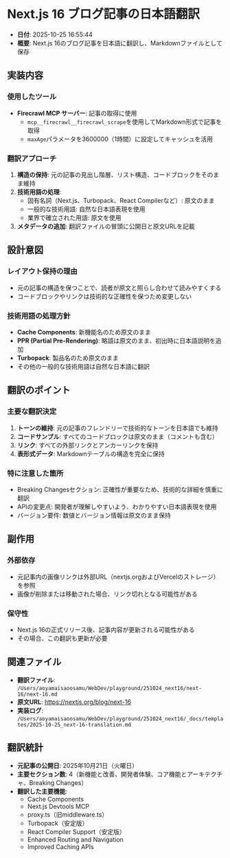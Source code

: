 # Next.js 16 ブログ記事の日本語翻訳

- **日付**: 2025-10-25 16:55:44
- **概要**: Next.js 16のブログ記事を日本語に翻訳し、Markdownファイルとして保存

## 実装内容

### 使用したツール
- **Firecrawl MCP サーバー**: 記事の取得に使用
  - `mcp__firecrawl__firecrawl_scrape`を使用してMarkdown形式で記事を取得
  - `maxAge`パラメータを3600000（1時間）に設定してキャッシュを活用

### 翻訳アプローチ
1. **構造の保持**: 元の記事の見出し階層、リスト構造、コードブロックをそのまま維持
2. **技術用語の処理**:
   - 固有名詞（Next.js、Turbopack、React Compilerなど）: 原文のまま
   - 一般的な技術用語: 自然な日本語表現を使用
   - 業界で確立された用語: 原文を使用
3. **メタデータの追加**: 翻訳ファイルの冒頭に公開日と原文URLを記載

## 設計意図

### レイアウト保持の理由
- 元の記事の構造を保つことで、読者が原文と照らし合わせて読みやすくする
- コードブロックやリンクは技術的な正確性を保つため変更しない

### 技術用語の処理方針
- **Cache Components**: 新機能名のため原文のまま
- **PPR (Partial Pre-Rendering)**: 略語は原文のまま、初出時に日本語説明を追加
- **Turbopack**: 製品名のため原文のまま
- その他の一般的な技術用語は自然な日本語に翻訳

## 翻訳のポイント

### 主要な翻訳決定
1. **トーンの維持**: 元の記事のフレンドリーで技術的なトーンを日本語でも維持
2. **コードサンプル**: すべてのコードブロックは原文のまま（コメントも含む）
3. **リンク**: すべての外部リンクとアンカーリンクを保持
4. **表形式データ**: Markdownテーブルの構造を完全に保持

### 特に注意した箇所
- Breaking Changesセクション: 正確性が重要なため、技術的な詳細を慎重に翻訳
- APIの変更点: 開発者が理解しやすいよう、わかりやすい日本語表現を使用
- バージョン要件: 数値とバージョン情報は原文のまま保持

## 副作用

### 外部依存
- 元記事内の画像リンクは外部URL（nextjs.orgおよびVercelのストレージ）を参照
- 画像が削除または移動された場合、リンク切れとなる可能性がある

### 保守性
- Next.js 16の正式リリース後、記事内容が更新される可能性がある
- その場合、この翻訳も更新が必要

## 関連ファイル

- **翻訳ファイル**: `/Users/aoyamaisaoosamu/WebDev/playground/251024_next16/next-16/next-16.md`
- **原文URL**: https://nextjs.org/blog/next-16
- **実装ログ**: `/Users/aoyamaisaoosamu/WebDev/playground/251024_next16/_docs/templates/2025-10-25_next-16-translation.md`

## 翻訳統計

- **元記事の公開日**: 2025年10月21日（火曜日）
- **主要セクション数**: 4（新機能と改善、開発者体験、コア機能とアーキテクチャ、Breaking Changes）
- **翻訳した主要機能**:
  - Cache Components
  - Next.js Devtools MCP
  - proxy.ts（旧middleware.ts）
  - Turbopack（安定版）
  - React Compiler Support（安定版）
  - Enhanced Routing and Navigation
  - Improved Caching APIs
